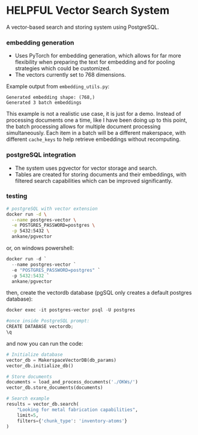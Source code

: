 # HELPFUL Vector Search System
A vector-based search and storing system using PostgreSQL. 

### embedding generation
- Uses PyTorch for embedding generation, which allows for far more flexibility when preparing the text for embedding and for pooling strategies which could be customized. 
- The vectors currently set to 768 dimensions.

Example output from `embedding_utils.py`:
```commandline
Generated embedding shape: (768,)
Generated 3 batch embeddings
```
This example is not a realistic use case, it is just for a demo. Instead of processing documents one a time, like I have been doing up to this point, the batch processing allows for multiple document processing simultaneously. Each item in a batch will be a different makerspace, with different `cache_keys` to help retrieve embeddings without recomputing.

### postgreSQL integration
- The system uses pgvector for vector storage and search.
- Tables are created for storing documents and their embeddings, with filtered search capabilities which can be improved significantly. 


### testing
```bash
# postgreSQL with vector extension
docker run -d \
  --name postgres-vector \
  -e POSTGRES_PASSWORD=postgres \
  -p 5432:5432 \
  ankane/pgvector
```
or, on windows powershell:
```powershell
docker run -d `
  --name postgres-vector `
  -e "POSTGRES_PASSWORD=postgres" `
  -p 5432:5432 `
  ankane/pgvector
```
then, create the vectordb database (pgSQL only creates a default postgres database):
```powershell
docker exec -it postgres-vector psql -U postgres

#once inside PostgreSQL prompt:
CREATE DATABASE vectordb;
\q
```
and now you can run the code:

```python
# Initialize database
vector_db = MakerspaceVectorDB(db_params)
vector_db.initialize_db()

# Store documents
documents = load_and_process_documents('./OKWs/')
vector_db.store_documents(documents)

# Search example
results = vector_db.search(
    "Looking for metal fabrication capabilities",
    limit=5,
    filters={'chunk_type': 'inventory-atoms'}
)
```
